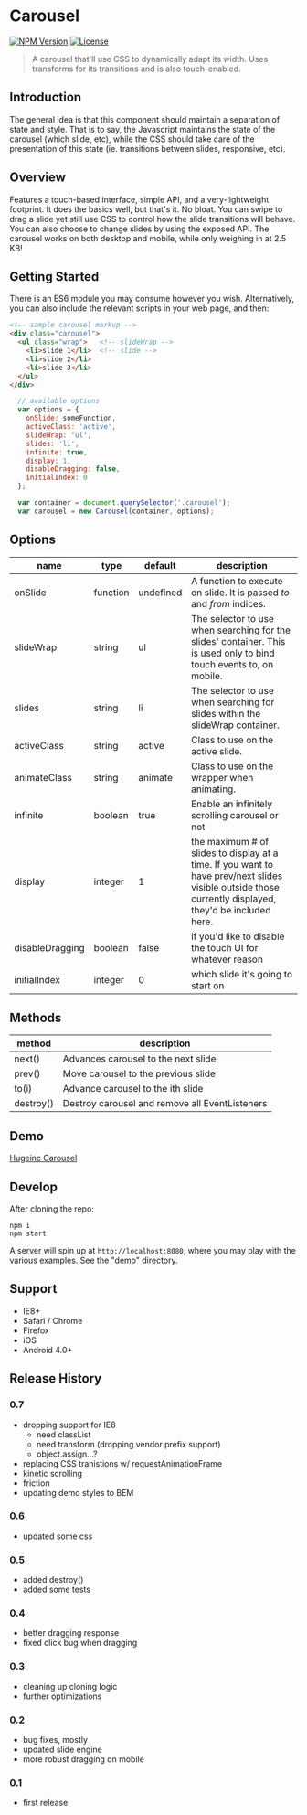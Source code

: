 # Carousel
[![NPM Version](https://img.shields.io/npm/v/@apatheticwes/flexicarousel.svg?style=flat-square)](https://www.npmjs.com/package/@apatheticwes/flexicarousel)
[![License](https://img.shields.io/badge/license-MIT-brightgreen.svg?style=flat-square)](https://raw.githubusercontent.com/apathetic/flexicarousel/master/LICENSE)

> A carousel that'll use CSS to dynamically adapt its width. Uses transforms for its transitions and is also touch-enabled.

## Introduction

The general idea is that this component should maintain a separation of state and style. That is to say, the Javascript maintains the state of the carousel (which slide, etc), while the CSS should take care of the presentation of this state (ie. transitions between slides, responsive, etc).

## Overview

Features a touch-based interface, simple API, and a very-lightweight footprint. It does the basics well, but that's it. No bloat.
You can swipe to drag a slide yet still use CSS to control how the slide transitions will behave. You can also choose to change slides by
using the exposed API. The carousel works on both desktop and mobile, while only weighing in at 2.5 KB!

## Getting Started
There is an ES6 module you may consume however you wish. Alternatively, you can also include the relevant scripts in your web page, and then:

```html
<!-- sample carousel markup -->
<div class="carousel">
  <ul class="wrap">   <!-- slideWrap -->
    <li>slide 1</li>  <!-- slide -->
    <li>slide 2</li>
    <li>slide 3</li>
  </ul>
</div>
```

```javascript
  // available options
  var options = {
    onSlide: someFunction,
    activeClass: 'active',
    slideWrap: 'ul',
    slides: 'li',
    infinite: true,
    display: 1,
    disableDragging: false,
    initialIndex: 0
  };

  var container = document.querySelector('.carousel');
  var carousel = new Carousel(container, options);

```

## Options

| name            | type     | default   | description |
| --------------- | -------- | --------- | ----------- |
| onSlide         | function | undefined | A function to execute on slide. It is passed _to_ and _from_ indices. |
| slideWrap       | string   | ul        | The selector to use when searching for the slides' container. This is used only to bind touch events to, on mobile. |
| slides          | string   | li        | The selector to use when searching for slides within the slideWrap container. |
| activeClass     | string   | active    | Class to use on the active slide. |
| animateClass    | string   | animate   | Class to use on the wrapper when animating. |
| infinite        | boolean  | true      | Enable an infinitely scrolling carousel or not |
| display         | integer  | 1         | the maximum # of slides to display at a time. If you want to have prev/next slides visible outside those currently displayed, they'd be included here. |
| disableDragging | boolean  | false     | if you'd like to disable the touch UI for whatever reason |
| initialIndex    | integer  | 0         | which slide it's going to start on |

## Methods

| method    | description |
| --------- | ----------- |
| next()    | Advances carousel to the next slide |
| prev()    | Move carousel to the previous slide |
| to(i)     | Advance carousel to the ith slide |
| destroy() | Destroy carousel and remove all EventListeners |

## Demo

[Hugeinc Carousel](http://hugeinc.github.io/showcase/components/carousel)

## Develop

After cloning the repo:
```
npm i
npm start
```

A server will spin up at ```http://localhost:8080```, where you may play with the various examples. See the "demo" directory.

## Support
* IE8+
* Safari / Chrome
* Firefox
* iOS
* Android 4.0+

## Release History

### 0.7
* dropping support for IE8
  - need classList
  - need transform (dropping vendor prefix support)
  - object.assign...?
* replacing CSS tranistions w/ requestAnimationFrame
* kinetic scrolling
* friction
* updating demo styles to BEM

### 0.6
* updated some css

### 0.5
* added destroy()
* added some tests

### 0.4
* better dragging response
* fixed click bug when dragging

### 0.3
* cleaning up cloning logic
* further optimizations

### 0.2
* bug fixes, mostly
* updated slide engine
* more robust dragging on mobile

### 0.1
* first release
